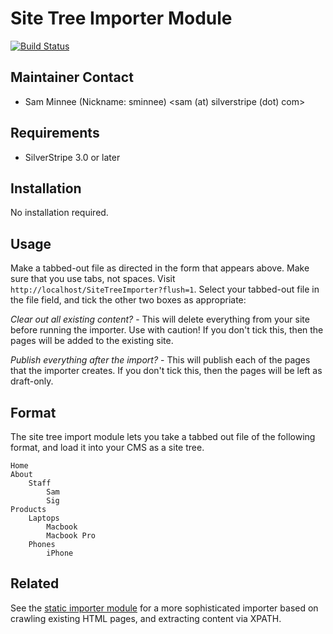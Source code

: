 # Site Tree Importer Module

[![Build Status](https://secure.travis-ci.org/silverstripe-labs/silverstripe-sitetreeimporter.png?branch=master)](http://travis-ci.org/silverstripe-labs/silverstripe-sitetreeimporter)

## Maintainer Contact

 * Sam Minnee (Nickname: sminnee) 
   <sam (at) silverstripe (dot) com>

## Requirements
 
 * SilverStripe 3.0 or later

## Installation

No installation required.

## Usage 

Make a tabbed-out file as directed in the form that appears above. Make sure that you use tabs, not spaces.
Visit `http://localhost/SiteTreeImporter?flush=1`.
Select your tabbed-out file in the file field, and tick the other two boxes as appropriate:

*Clear out all existing content?* - This will delete everything from your site before running the importer. 
Use with caution! If you don't tick this, then the pages will be added to the existing site.

*Publish everything after the import?* - This will publish each of the pages that the importer creates. 
If you don't tick this, then the pages will be left as draft-only.

## Format

The site tree import module lets you take a tabbed out file of the following format, 
and load it into your CMS as a site tree.

	Home
	About
		Staff
			Sam
			Sig
	Products
		Laptops
			Macbook
			Macbook Pro
		Phones
			iPhone
			
## Related

See the [static importer module](http://silverstripe.org/static-importer-module/) for a more sophisticated
importer based on crawling existing HTML pages, and extracting content via XPATH.
